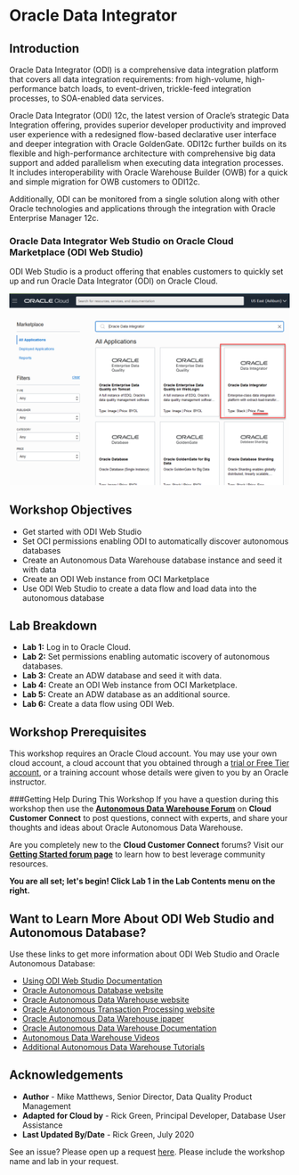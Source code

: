 # Oracle Data Integrator

## Introduction
Oracle Data Integrator (ODI) is a comprehensive data integration platform that covers all data integration requirements: from high-volume, high-performance batch loads, to event-driven, trickle-feed integration processes, to SOA-enabled data services.

Oracle Data Integrator (ODI) 12c, the latest version of Oracle’s strategic Data Integration offering, provides superior developer productivity and improved user experience with a redesigned flow-based declarative user interface and deeper integration with Oracle GoldenGate. ODI12c further builds on its flexible and high-performance architecture with comprehensive big data support and added parallelism when executing data integration processes. It includes interoperability with Oracle Warehouse Builder (OWB) for a quick and simple migration for OWB customers to ODI12c.

Additionally, ODI can be monitored from a single solution along with other Oracle technologies and applications through the integration with Oracle Enterprise Manager 12c.

### Oracle Data Integrator Web Studio on Oracle Cloud Marketplace (ODI Web Studio)
ODI Web Studio is a product offering that enables customers to quickly set up and run Oracle Data Integrator (ODI) on Oracle Cloud.  

![](./images/odi_marketplace.png " ")

## Workshop Objectives

-   Get started with ODI Web Studio
-   Set OCI permissions enabling ODI to automatically discover autonomous databases
-   Create an Autonomous Data Warehouse database instance and seed it with data
-   Create an ODI Web instance from OCI Marketplace
-   Use ODI Web Studio to create a data flow and load data into the autonomous database

## Lab Breakdown
- **Lab 1:** Log in to Oracle Cloud.
- **Lab 2:** Set permissions enabling automatic iscovery of autonomous databases.
- **Lab 3:** Create an ADW database and seed it with data.
- **Lab 4:** Create an ODI Web instance from OCI Marketplace.
- **Lab 5:** Create an ADW database as an additional source.
- **Lab 6:** Create a data flow using ODI Web.

## Workshop Prerequisites
This workshop requires an Oracle Cloud account. You may use your own cloud account, a cloud account that you obtained through a <a href="https://www.oracle.com/cloud/free/" target="\_blank">trial or Free Tier account</a>, or a training account whose details were given to you by an Oracle instructor.

###Getting Help During This Workshop
If you have a question during this workshop then use the <a href="https://cloudcustomerconnect.oracle.com/resources/32a53f8587/summary" target="\_blank">**Autonomous Data Warehouse Forum**</a> on **Cloud Customer Connect** to post questions, connect with experts, and share your thoughts and ideas about Oracle Autonomous Data Warehouse.

Are you completely new to the **Cloud Customer Connect**</a> forums? Visit our <a href="https://cloudcustomerconnect.oracle.com/pages/1f00b02b84" target="\_blank">**Getting Started forum page**</a> to learn how to best leverage community resources.

**You are all set; let's begin! Click Lab 1 in the Lab Contents menu on the right.**

## Want to Learn More About ODI Web Studio and Autonomous Database?

Use these links to get more information about ODI Web Studio and Oracle Autonomous Database:

- <a href="https://docs.oracle.com/en/middleware/fusion-middleware/data-integrator/12.2.1.4/odi-marketplace/using-odi-web-studio.html#GUID-F4BEE72A-A07B-4275-B918-DFF33A314F0D" target="\_blank">Using ODI Web Studio Documentation</a>
- <a href="https://www.oracle.com/database/autonomous-database.html" target="\_blank">Oracle Autonomous Database website</a>
- <a href="https://www.oracle.com/database/adw-cloud.html" target="\_blank">Oracle Autonomous Data Warehouse website</a>
- <a href="https://www.oracle.com/database/atp-cloud.html" target="\_blank">Oracle Autonomous Transaction Processing website</a>
- <a href="http://www.oracle.com/us/products/database/autonomous-dw-cloud-ipaper-3938921.pdf" target="\_blank">Oracle Autonomous Data Warehouse ipaper</a>
- <a href="https://docs.oracle.com/en/cloud/paas/autonomous-data-warehouse-cloud/index.html" target="\_blank">Oracle Autonomous Data Warehouse Documentation</a>
- <a href="https://docs.oracle.com/en/cloud/paas/autonomous-data-warehouse-cloud/videos.html" target="\_blank">Autonomous Data Warehouse Videos</a>
- <a href="https://docs.oracle.com/en/cloud/paas/autonomous-data-warehouse-cloud/tutorials.html" target="\_blank">Additional Autonomous Data Warehouse Tutorials</a>


## Acknowledgements

 - **Author** - Mike Matthews, Senior Director, Data Quality Product Management
 - **Adapted for Cloud by** - Rick Green, Principal Developer, Database User Assistance
 - **Last Updated By/Date** - Rick Green, July 2020

 See an issue?  Please open up a request [here](https://github.com/oracle/learning-library/issues).   Please include the workshop name and lab in your request.
